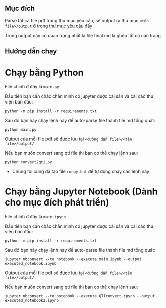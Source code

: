 ## Mục đích
Parse tất cả file pdf trong thư mục yêu cầu, sẽ output ra thư mục `<tên file>/output` ở trong thư mục yêu cầu đấy

Trong output này có quan trọng nhất là file final.md là ghép tất cả các trang

## Hướng dẫn chạy

# Chạy bằng Python

File chính ở đây là `main.py`

Đầu tiên bạn cần chắc chắn mình có jupyter được cài sẵn và cài các thư viện ban đầu:

`python -m pip install -r requirements.txt`

Sau đó bạn hãy chạy lệnh này để auto-parse file thành file md tổng quát:

`python main.py`

Output của mỗi file pdf sẽ được lưu tại `<đường dẫn file>/<tên file>/output/`

Nếu bạn muốn convert sang qti file thì bạn có thể chạy lệnh sau:

`python convert2qti.py`

* Chúng tôi cũng đã tạo file `runpy.bat` để tự động chạy các lệnh này

# Chạy bằng Jupyter Notebook (Dành cho mục đích phát triển)

File chính ở đây là `main.ipynb`

Đầu tiên bạn cần chắc chắn mình có jupyter được cài sẵn và cài các thư viện ban đầu:

`python -m pip install -r requirements.txt`

Sau đó bạn hãy chạy lệnh này để auto-parse file thành file md tổng quát:

`jupyter nbconvert --to notebook --execute main.ipynb --output executed_notebook.ipynb`

Output của mỗi file pdf sẽ được lưu tại `<đường dẫn file>/<tên file>/output/`

Nếu bạn muốn convert sang qti file thì bạn có thể chạy lệnh sau:

`jupyter nbconvert --to notebook --execute QTIconvert.ipynb --output executed_notebook2.ipynb`